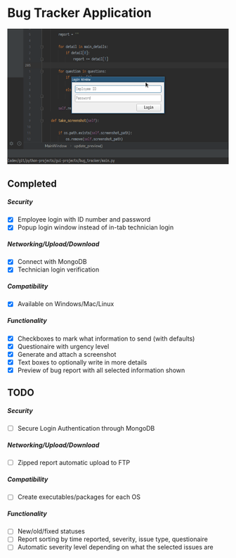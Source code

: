 # Bug Tracker Application

![](media/demo.gif)

## Completed
##### Security
- [x] Employee login with ID number and password
- [x] Popup login window instead of in-tab technician login
##### Networking/Upload/Download
- [x] Connect with MongoDB
- [x] Technician login verification
##### Compatibility
- [x] Available on Windows/Mac/Linux
##### Functionality
- [x] Checkboxes to mark what information to send (with defaults)
- [x] Questionaire with urgency level
- [x] Generate and attach a screenshot
- [x] Text boxes to optionally write in more details
- [x] Preview of bug report with all selected information shown

## TODO
##### Security
- [ ] Secure Login Authentication through MongoDB
##### Networking/Upload/Download
- [ ] Zipped report automatic upload to FTP
##### Compatibility
- [ ] Create executables/packages for each OS
##### Functionality
- [ ] New/old/fixed statuses
- [ ] Report sorting by time reported, severity, issue type, questionaire
- [ ] Automatic severity level depending on what the selected issues are
